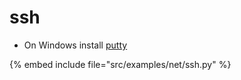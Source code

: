 # ssh

* On Windows install [putty](http://www.chiark.greenend.org.uk/~sgtatham/putty/download.html)

{% embed include file="src/examples/net/ssh.py" %}




